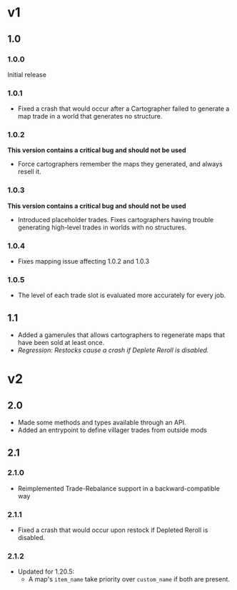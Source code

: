 # v1
## 1.0
### 1.0.0
Initial release
### 1.0.1
- Fixed a crash that would occur after a Cartographer failed to generate a map trade in a world that generates no structure.
### 1.0.2
**This version contains a critical bug and should not be used**
- Force cartographers remember the maps they generated, and always resell it.
### 1.0.3
**This version contains a critical bug and should not be used**
- Introduced placeholder trades. Fixes cartographers having trouble generating high-level trades in worlds with no structures.
### 1.0.4
- Fixes mapping issue affecting 1.0.2 and 1.0.3
### 1.0.5
- The level of each trade slot is evaluated more accurately for every job.

## 1.1
- Added a gamerules that allows cartographers to regenerate maps that have been sold at least once.
- _Regression: Restocks cause a crash if Deplete Reroll is disabled._

# v2
## 2.0
- Made some methods and types available through an API.
- Added an entrypoint to define villager trades from outside mods
## 2.1
### 2.1.0
- Reimplemented Trade-Rebalance support in a backward-compatible way
### 2.1.1
- Fixed a crash that would occur upon restock if Depleted Reroll is disabled.
### 2.1.2
- Updated for 1.20.5:
	- A map's `item_name` take priority over `custom_name` if both are present.
